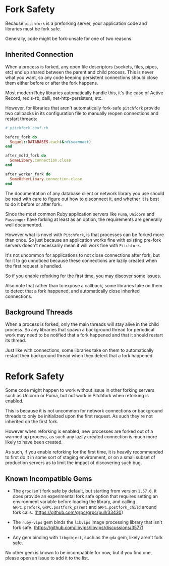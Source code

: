 # Fork Safety

Because `pitchfork` is a preforking server, your application code and libraries
must be fork safe.

Generally, code might be fork-unsafe for one of two reasons.

## Inherited Connection

When a process is forked, any open file descriptors (sockets, files, pipes, etc)
end up shared between the parent and child process. This is never what you
want, so any code keeping persistent connections should close them either
before or after the fork happens.

Most modern Ruby libraries automatically handle this, it's the case of
Active Record, redis-rb, dalli, net-http-persistent, etc.

However, for libraries that aren't automatically fork-safe
`pitchfork` provide two callbacks in its configuration file to manually
reopen connections and restart threads:

```ruby
# pitchfork.conf.rb

before_fork do
  Sequel::DATABASES.each(&:disconnect)
end

after_mold_fork do
  SomeLibary.connection.close
end

after_worker_fork do
  SomeOtherLibary.connection.close
end
```

The documentation of any database client or network library you use should be
read with care to figure out how to disconnect it, and whether it is best to
do it before or after fork.

Since the most common Ruby application servers like `Puma`, `Unicorn` and `Passenger`
have forking at least as an option, the requirements are generally well documented.

However what is novel with `Pitchfork`, is that processes can be forked more than once.
So just because an application works fine with existing pre-fork servers doesn't necessarily
mean it will work fine with `Pitchfork`.

It's not uncommon for applications to not close connections after fork, but for it to go
unnoticed because these connections are lazily created when the first request is handled.

So if you enable reforking for the first time, you may discover some issues.

Also note that rather than to expose a callback, some libraries take on them to detect
that a fork happened, and automatically close inherited connections.

## Background Threads

When a process is forked, only the main threads will stay alive in the child process.
So any libraries that spawn a background thread for periodical work may need to be notified
that a fork happened and that it should restart its thread.

Just like with connections, some libraries take on them to automatically restart their background
thread when they detect that a fork happened.

# Refork Safety

Some code might happen to work without issue in other forking servers such as Unicorn or Puma,
but not work in Pitchfork when reforking is enabled.

This is because it is not uncommon for network connections or background threads to only be
initialized upon the first request. As such they're not inherited on the first fork.

However when reforking is enabled, new processes are forked out of a warmed up process, as such
any lazily created connection is much more likely to have been created.

As such, if you enable reforking for the first time, it is heavily recommended to first do it
in some sort of staging environment, or on a small subset of production servers as to limit the
impact of discovering such bug.

## Known Incompatible Gems

- The `grpc` isn't fork safe by default, but starting from version `1.57.0`, it does provide an experimental
  fork safe option that requires setting an environment variable before loading the library, and calling
  `GRPC.prefork`, `GRPC.postfork_parent` and `GRPC.postfork_child` around fork calls.
  (https://github.com/grpc/grpc/pull/33430)

- The `ruby-vips` gem binds the `libvips` image processing library that isn't fork safe.
  (https://github.com/libvips/libvips/discussions/3577)

- Any gem binding with `libgobject`, such as the `gda` gem, likely aren't fork safe.

No other gem is known to be incompatible for now, but if you find one, please open an issue to add it to the list.
